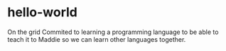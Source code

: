 # hello-world
On the grid
Commited to learning a programming language to be able to teach it to Maddie so we can learn other languages together.
